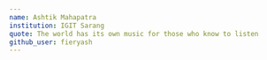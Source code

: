 ```yaml
---
name: Ashtik Mahapatra
institution: IGIT Sarang
quote: The world has its own music for those who know to listen
github_user: fieryash
---
```

